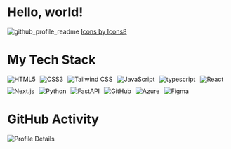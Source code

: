# Hello, world!

![github_profile_readme](https://github.com/user-attachments/assets/2d0d7b1a-a2a3-4687-b566-0f929259ace8)
[Icons by Icons8](https://icons8.jp/)

# My Tech Stack

<div style="display: flex; flex-wrap: wrap; gap: 10px;">
  <img src="https://img.shields.io/badge/html5-%23E34F26.svg?style=for-the-badge&logo=html5&logoColor=white" alt="HTML5"/>
  <img src="https://img.shields.io/badge/-Css3-blue.svg?style=for-the-badge&logo=css3&logoColor=white" alt="CSS3"/>
  <img src="https://img.shields.io/badge/tailwindcss-%2338BDF8.svg?style=for-the-badge&logo=tailwindcss&logoColor=white" alt="Tailwind CSS"/>
  <img src="https://img.shields.io/badge/javascript-yellow.svg?style=for-the-badge&logo=javascript&logoColor=white" alt="JavaScript"/>
  <img src="https://img.shields.io/badge/typescript-blue.svg?style=for-the-badge&logo=typescript&logoColor=white" alt="typescript"/>
  <img src="https://img.shields.io/badge/react-%2361DAFB.svg?style=for-the-badge&logo=react&logoColor=white&textColor=white" alt="React"/>
  <img src="https://img.shields.io/badge/next.js-%23000000.svg?style=for-the-badge&logo=next.js&logoColor=white" alt="Next.js"/>
  <img src="https://img.shields.io/badge/python-3670A0?style=for-the-badge&logo=python&logoColor=ffdd54" alt="Python"/>
  <img src="https://img.shields.io/badge/FastAPI-%23F5A200.svg?style=for-the-badge&logo=fastapi&logoColor=white" alt="FastAPI"/>
  <img src="https://img.shields.io/badge/github-%23121011.svg?style=for-the-badge&logo=github&logoColor=white" alt="GitHub"/>
  <img src="https://img.shields.io/badge/Azure-%230078D4.svg?style=for-the-badge&logo=microsoftazure&logoColor=white" alt="Azure"/>
  <img src="https://img.shields.io/badge/figma-%23F24E1E.svg?style=for-the-badge&logo=figma&logoColor=white" alt="Figma"/>
</div>

# GitHub Activity

<img src="http://github-profile-summary-cards.vercel.app/api/cards/profile-details?username=CA01971020&theme=default" alt="Profile Details"/>
